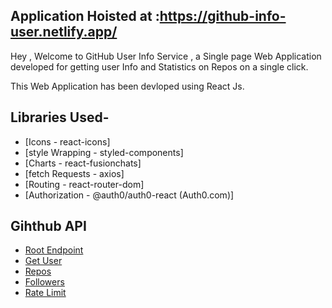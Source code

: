 ## Application Hoisted at :https://github-info-user.netlify.app/

Hey , Welcome to GitHub User Info Service , a Single page Web Application developed for getting
user Info and Statistics on Repos on a single click.

This Web Application has been devloped using React Js.

## Libraries Used-

- [Icons - react-icons]
- [style Wrapping - styled-components]
- [Charts - react-fusionchats]
- [fetch Requests - axios]
- [Routing - react-router-dom]
- [Authorization - @auth0/auth0-react (Auth0.com)]

## Gihthub API

- [Root Endpoint](https://api.github.com)
- [Get User](https://api.github.com/users/wesbos)
- [Repos](https://api.github.com/users/john-smilga/repos?per_page=100)
- [Followers](https://api.github.com/users/john-smilga/followers)
- [Rate Limit](https://api.github.com/rate_limit)
